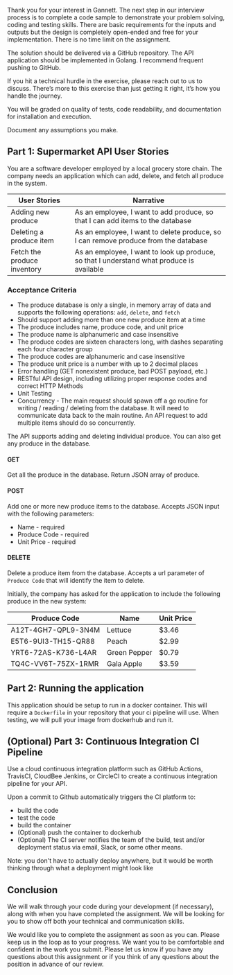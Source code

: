 Thank you for your interest in Gannett. The next step in our interview process is to complete a code sample to demonstrate your problem solving, coding and testing skills. There are basic requirements for the inputs and outputs but the design is completely open-ended and free for your implementation. There is no time limit on the assignment.

The solution should be delivered via a GitHub repository. The API application should be implemented in Golang. I recommend frequent pushing to GitHub. 

If you hit a technical hurdle in the exercise, please reach out to us to discuss.  There’s more to this exercise than just getting it right, it’s how you handle the journey.

You will be graded on quality of tests, code readability, and documentation for installation and execution.

Document any assumptions you make.

## Part 1: Supermarket API User Stories

You are a software developer employed by a local grocery store chain. The company needs an application which can add, delete, and fetch all produce in the system. 

| User Stories                | Narrative                                                                                 |
|-----------------------------|-------------------------------------------------------------------------------------------|
| Adding new produce          | As an employee, I want to add produce, so that I can add items to the database            |
| Deleting a produce item     | As an employee, I want to delete produce, so I can remove produce from the database       |
| Fetch the produce inventory | As an employee, I want to look up produce, so that I understand what produce is available |

### Acceptance Criteria
 * The produce database is only a single, in memory array of data and supports the following operations: `add`, `delete`, and `fetch`
 * Should support adding more than one new produce item at a time
 * The produce includes name, produce code, and unit price
 * The produce name is alphanumeric and case insensitive
 * The produce codes are sixteen characters long, with dashes separating each four character group
 * The produce codes are alphanumeric and case insensitive
 * The produce unit price is a number with up to 2 decimal places
 * Error handling (GET nonexistent produce, bad POST payload, etc.) 
 * RESTful API design, including utilizing proper response codes and correct HTTP Methods
 * Unit Testing
 * Concurrency - The main request should spawn off a go routine for writing / reading / deleting from the database. It will need to communicate data back to the main routine. An API request to add multiple items should do so concurrently.
 
 The API supports adding and deleting individual produce. You can also get any produce in the database.

#### GET
  Get all the produce in the database. Return JSON array of produce.


#### POST 
  Add one or more new produce items to the database. Accepts JSON input with the following parameters:
   * Name - required
   * Produce Code - required
   * Unit Price - required

   
#### DELETE 
  Delete a produce item from the database. Accepts a url parameter of `Produce Code` that will identify the item to delete.



Initially, the company has asked for the application to include the following produce in the new system:

| Produce Code        | Name         | Unit Price |
|---------------------|--------------|------------|
| A12T-4GH7-QPL9-3N4M | Lettuce      | $3.46      |
| E5T6-9UI3-TH15-QR88 | Peach        | $2.99      |
| YRT6-72AS-K736-L4AR | Green Pepper | $0.79      |
| TQ4C-VV6T-75ZX-1RMR | Gala Apple   | $3.59      |


## Part 2: Running the application

This application should be setup to run in a docker container. This will require a `Dockerfile` in your repository that your ci pipeline will use. When testing, we will pull your image from dockerhub and run it.

## (Optional) Part 3: Continuous Integration CI Pipeline

Use a cloud continuous integration platform such as GitHub Actions, TravisCI, CloudBee Jenkins, or CircleCI to create a continuous integration pipeline for your API.


 Upon a commit to Github automatically triggers the CI platform to:
 * build the code 
 * test the code
 * build the container
 * (Optional) push the container to dockerhub
 * (Optional) The CI server notifies the team of the build, test and/or deployment status via email, Slack, or some other means. 

Note: you don't have to actually deploy anywhere, but it would be worth thinking through what a deployment might look like 


## Conclusion 

We will walk through your code during your development (if necessary), along with when you have completed the assignment. We will be looking for you to show off both your technical and communication skills.
 
We would like you to complete the assignment as soon as you can.  Please keep us in the loop as to your progress. We want you to be comfortable and confident in the work you submit. Please let us know if you have any questions about this assignment or if you think of any questions about the position in advance of our review.